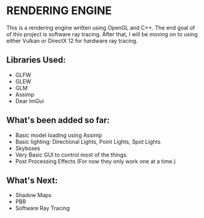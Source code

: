 # RENDERING ENGINE

This is a rendering engine written using OpenGL and C++. The end goal of of this project is software ray tracing. After that, I will be moving on to using either Vulkan or DirectX 12 for hardware ray tracing.

## Libraries Used:
- GLFW
- GLEW
- GLM
- Assimp
- Dear ImGui

## What's been added so far:
- Basic model loading using Assimp
- Basic lighting: Directional Lights, Point Lights, Spot Lights
- Skyboxes
- Very Basic GUI to control most of the things.
- Post Processing Effects (For now they only work one at a time.)

## What's Next:
- Shadow Maps
- PBR
- Software Ray Tracing